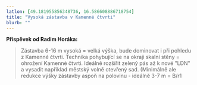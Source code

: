 ```yaml
---
latlon: [49.181955856348736, 16.586608886718754]
title: "Vysoká zástavba v Kamenné čtvrti"
blurb: ""
---
```


**Příspěvek od Radim Horáka:**

> Zástavba 6-16 m vysoká = velká výška, bude dominovat i při pohledu z Kamenné čtvrti. Technika pohybující se na okraji skalní stěny = ohrožení Kamenné čtvrti. Ideálně rozšířit zelený pás až k nové "LDN" a vysadit například městský volně otevřený sad. (Minimálně ale redukce výšky zástavby aspoň na polovinu - ideálně 3-7 m = B/r1
